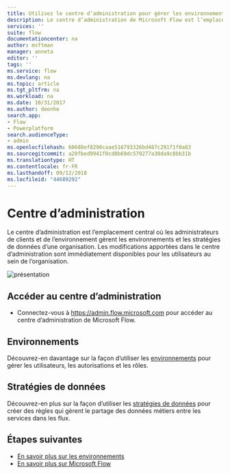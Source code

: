 ```yaml
---
title: Utilisez le centre d’administration pour gérer les environnements et les stratégies de données. | Microsoft Docs
description: Le centre d’administration de Microsoft Flow est l’emplacement où les administrateurs de clients et de l’environnement gèrent les environnements et les stratégies de données pour les déploiements Microsoft Flow.
services: ''
suite: flow
documentationcenter: na
author: msftman
manager: anneta
editor: ''
tags: ''
ms.service: flow
ms.devlang: na
ms.topic: article
ms.tgt_pltfrm: na
ms.workload: na
ms.date: 10/31/2017
ms.author: deonhe
search.app:
- Flow
- Powerplatform
search.audienceType:
- admin
ms.openlocfilehash: 60688ef8290caae516793326bd487c291f1f0a83
ms.sourcegitcommit: a20fbed9941f0cd8b69dc579277a30da9c8bb31b
ms.translationtype: HT
ms.contentlocale: fr-FR
ms.lasthandoff: 09/12/2018
ms.locfileid: "44689292"
---
```

# <a name="the-admin-center"></a>Centre d’administration

Le centre d’administration est l’emplacement central où les administrateurs de clients et de l’environnement gèrent les environnements et les stratégies de données d’une organisation. Les modifications apportées dans le centre d’administration sont immédiatement disponibles pour les utilisateurs au sein de l’organisation.

![présentation](./media/admin-center-introduction/overview.png)

## <a name="access-the-admin-center"></a>Accéder au centre d’administration

* Connectez-vous à https://admin.flow.microsoft.com pour accéder au centre d’administration de Microsoft Flow.

## <a name="environments"></a>Environnements

Découvrez-en davantage sur la façon d’utiliser les [environnements](environments-overview-admin.md) pour gérer les utilisateurs, les autorisations et les rôles.

## <a name="data-policies"></a>Stratégies de données

Découvrez-en plus sur la façon d’utiliser les [stratégies de données](prevent-data-loss.md) pour créer des règles qui gèrent le partage des données métiers entre les services dans les flux.

## <a name="next-steps"></a>Étapes suivantes

* [En savoir plus sur les environnements](environments-overview-admin.md)
* [En savoir plus sur Microsoft Flow](getting-started.md)
